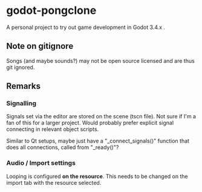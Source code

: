 # godot-pongclone

A personal project to try out game development in Godot 3.4.x .

## Note on gitignore

Songs (and maybe sounds?) may not be open source licensed and are thus git ignored.

## Remarks

### Signalling

Signals set via the editor are stored on the scene (tscn file). Not sure if I'm
a fan of this for a larger project. Would probably prefer explicit signal connecting
in relevant object scripts.

Similar to Qt setups, maybe just have a "_connect_signals()" function that does all
connections, called from "_ready()"?

### Audio / Import settings

Looping is configured **on the resource**. This needs to be changed on the import tab
with the resource selected.